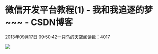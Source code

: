 
# 微信开发平台教程(1) - 我和我追逐的梦~~~ - CSDN博客


2013年09月17日 09:50:42[一只鸟的天空](https://me.csdn.net/heyongluoyao8)阅读数：4017


![](https://img-blog.csdn.net/20130917095011171?watermark/2/text/aHR0cDovL2Jsb2cuY3Nkbi5uZXQvaGV5b25nbHVveWFvOA==/font/5a6L5L2T/fontsize/400/fill/I0JBQkFCMA==/dissolve/70/gravity/SouthEast)

